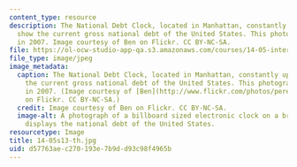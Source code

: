 ```yaml
---
content_type: resource
description: The National Debt Clock, located in Manhattan, constantly updates to
  show the current gross national debt of the United States. This photograph was taken
  in 2007. Image courtesy of Ben on Flickr. CC BY-NC-SA.
file: https://ol-ocw-studio-app-qa.s3.amazonaws.com/courses/14-05-intermediate-macroeconomics-spring-2013/d57763aec270193e7b9dd93c98f4965b_14-05s13-th.jpg
file_type: image/jpeg
image_metadata:
  caption: The National Debt Clock, located in Manhattan, constantly updates to show
    the current gross national debt of the United States. This photograph was taken
    in 2007. (Image courtesy of [Ben](http://www.flickr.com/photos/peregrinari/1662689766/)
    on Flickr. CC BY-NC-SA.)
  credit: Image courtesy of Ben on Flickr. CC BY-NC-SA.
  image-alt: A photograph of a billboard sized electronic clock on a brick wall that
    displays the national debt of the United States.
resourcetype: Image
title: 14-05s13-th.jpg
uid: d57763ae-c270-193e-7b9d-d93c98f4965b
---
```

